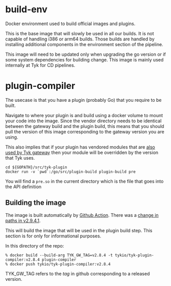 # build-env

Docker environment used to build official images and plugins.

This is the base image that will slowly be used in all our builds. It
is not capable of handling i386 or arm64 builds. Those builds are
handled by installing additional components in the environment section
of the pipeline.

This image will need to be updated only when upgrading the go version
or if some system dependencies for building change. This image is
mainly used internally at Tyk for CD pipelines.

# plugin-compiler

The usecase is that you have a plugin (probably Go) that you require
to be built.

Navigate to where your plugin is and build using a docker volume to
mount your code into the image. Since the vendor directory needs to be
identical between the gateway build and the plugin build, this means
that you should pull the version of this image corresponding to the
gateway version you are using.

This also implies that if your plugin has vendored modules that are
[also used by Tyk
gateway](https://github.com/TykTechnologies/tyk/tree/master/vendor)
then your module will be overridden by the version that Tyk uses. 

``` shell
cd ${GOPATH}/src/tyk-plugin
docker run -v `pwd`:/go/src/plugin-build plugin-build pre
```

You will find a `pre.so` in the current directory which is the file
that goes into the API definition

## Building the image

The image is built automatically by [Github
Action](https://github.com/TykTechnologies/tyk/actions?query=workflow%3A%22Go+plugin+compiler).
There was a [change in paths in
v2.9.4.1](https://tyk.io/docs/plugins/supported-languages/golang/).

This will build the image that will be used in the plugin build
step. This section is for only for informational purposes.

In this directory of the repo:

``` shell
% docker build --build-arg TYK_GW_TAG=v2.8.4 -t tykio/tyk-plugin-compiler:v2.8.4 plugin-compiler
% docker push tykio/tyk-plugin-compiler:v2.8.4
```

TYK_GW_TAG refers to the _tag_ in github corresponding to a released
version.
